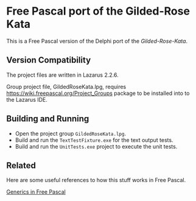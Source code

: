 # Free Pascal port of the Gilded-Rose Kata
This is a Free Pascal version of the Delphi port of the *Gilded-Rose-Kata*.

## Version Compatibility
The project files are written in Lazarus 2.2.6.

Group project file, GildedRoseKata.lpg, requires https://wiki.freepascal.org/Project_Groups package to be installed into to the Lazarus IDE.

## Building and Running
* Open the project group `GildedRoseKata.lpg`.
* Build and run the `TextTestFixture.exe` for the text output tests.
* Build and run the `UnitTests.exe` project to execute the unit tests.
## Related

Here are some useful references to how this stuff works in Free Pascal.

[Generics in Free Pascal](https://wiki.freepascal.org/Generics)

